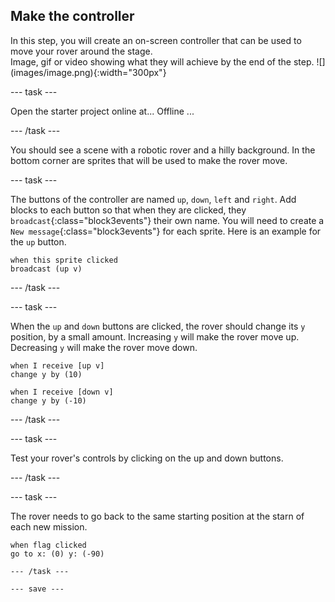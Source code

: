 ## Make the controller

<div style="display: flex; flex-wrap: wrap">
<div style="flex-basis: 200px; flex-grow: 1; margin-right: 15px;">
In this step, you will create an on-screen controller that can be used to move your rover around the stage.
</div>
<div>
Image, gif or video showing what they will achieve by the end of the step. ![](images/image.png){:width="300px"}
</div>
</div>

--- task ---

Open the starter project online at...
Offline ...

--- /task ---

You should see a scene with a robotic rover and a hilly background. In the bottom corner are sprites that will be used to make the rover move.

--- task ---

The buttons of the controller are named `up`, `down`, `left` and `right`. Add blocks to each button so that when they are clicked, they `broadcast`{:class="block3events"} their own name. You will need to create a `New message`{:class="block3events"} for each sprite. Here is an example for the `up` button.

```blocks3
when this sprite clicked
broadcast (up v)
```

--- /task ---

--- task ---

When the `up` and `down` buttons are clicked, the rover should change its `y` position, by a small amount. Increasing `y` will make the rover move up. Decreasing `y` will make the rover move down.

```blocks3
when I receive [up v]
change y by (10)

when I receive [down v]
change y by (-10)
```

--- /task ---

--- task ---

Test your rover's controls by clicking on the up and down buttons.

--- /task ---

--- task ---

The rover needs to go back to the same starting position at the starn of each new mission.

```blocks3
when flag clicked
go to x: (0) y: (-90)

--- /task ---

--- save ---
